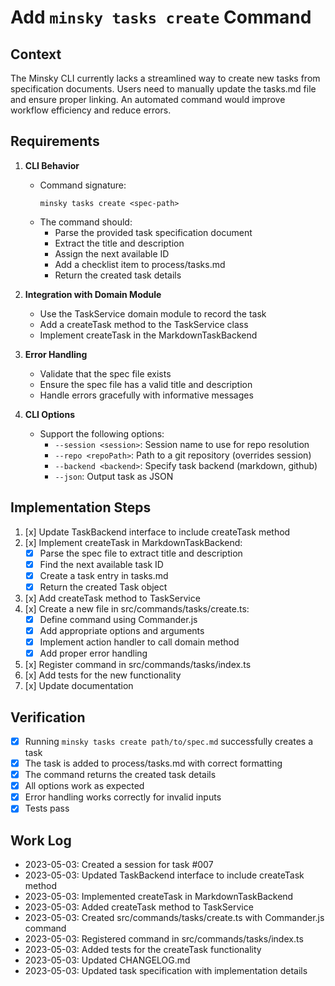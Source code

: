 # Add `minsky tasks create` Command

## Context

The Minsky CLI currently lacks a streamlined way to create new tasks from specification documents. Users need to manually update the tasks.md file and ensure proper linking. An automated command would improve workflow efficiency and reduce errors.

## Requirements

1. **CLI Behavior**

   - Command signature:
     ```
     minsky tasks create <spec-path>
     ```
   - The command should:
     - Parse the provided task specification document
     - Extract the title and description
     - Assign the next available ID
     - Add a checklist item to process/tasks.md
     - Return the created task details

2. **Integration with Domain Module**

   - Use the TaskService domain module to record the task
   - Add a createTask method to the TaskService class
   - Implement createTask in the MarkdownTaskBackend

3. **Error Handling**

   - Validate that the spec file exists
   - Ensure the spec file has a valid title and description
   - Handle errors gracefully with informative messages

4. **CLI Options**
   - Support the following options:
     - `--session <session>`: Session name to use for repo resolution
     - `--repo <repoPath>`: Path to a git repository (overrides session)
     - `--backend <backend>`: Specify task backend (markdown, github)
     - `--json`: Output task as JSON

## Implementation Steps

1. [x] Update TaskBackend interface to include createTask method
2. [x] Implement createTask in MarkdownTaskBackend:
   - [x] Parse the spec file to extract title and description
   - [x] Find the next available task ID
   - [x] Create a task entry in tasks.md
   - [x] Return the created Task object
3. [x] Add createTask method to TaskService
4. [x] Create a new file in src/commands/tasks/create.ts:
   - [x] Define command using Commander.js
   - [x] Add appropriate options and arguments
   - [x] Implement action handler to call domain method
   - [x] Add proper error handling
5. [x] Register command in src/commands/tasks/index.ts
6. [x] Add tests for the new functionality
7. [x] Update documentation

## Verification

- [x] Running `minsky tasks create path/to/spec.md` successfully creates a task
- [x] The task is added to process/tasks.md with correct formatting
- [x] The command returns the created task details
- [x] All options work as expected
- [x] Error handling works correctly for invalid inputs
- [x] Tests pass

## Work Log

- 2023-05-03: Created a session for task #007
- 2023-05-03: Updated TaskBackend interface to include createTask method
- 2023-05-03: Implemented createTask in MarkdownTaskBackend
- 2023-05-03: Added createTask method to TaskService
- 2023-05-03: Created src/commands/tasks/create.ts with Commander.js command
- 2023-05-03: Registered command in src/commands/tasks/index.ts
- 2023-05-03: Added tests for the createTask functionality
- 2023-05-03: Updated CHANGELOG.md
- 2023-05-03: Updated task specification with implementation details
